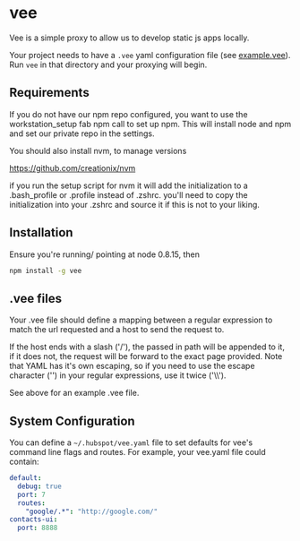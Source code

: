 vee
===

Vee is a simple proxy to allow us to develop static js apps locally.

Your project needs to have a `.vee` yaml configuration file (see [example.vee](https://git.hubteam.com/HubSpot/vee/blob/master/example.vee)).  Run
`vee` in that directory and your proxying will begin.

Requirements
------------

If you do not have our npm repo configured, you want to use the workstation_setup fab npm call to set up npm. This will install node and npm and set our private repo in the settings.

You should also install nvm, to manage versions

https://github.com/creationix/nvm

if you run the setup script for nvm it will add the initialization to a .bash_profile or .profile instead of .zshrc. you'll need to copy the initialization into your .zshrc and source it if this is not to your liking.

Installation
------------

Ensure you're running/ pointing at node 0.8.15, then

```bash
npm install -g vee
```

.vee files
----------

Your .vee file should define a mapping between a regular expression to match the url
requested and a host to send the request to.

If the host ends with a slash ('/'), the passed in path will be appended to it, if it
does not, the request will be forward to the exact page provided.  Note that YAML has
it's own escaping, so if you need to use the escape character ('\') in your regular
expressions, use it twice ('\\\\').

See above for an example .vee file.

System Configuration
--------------------

You can define a `~/.hubspot/vee.yaml` file to set defaults for vee's command line flags
and routes.  For example, your vee.yaml file could contain:

```yaml
default:
  debug: true
  port: 7
  routes:
    "google/.*": "http://google.com/"
contacts-ui:
  port: 8888
```
